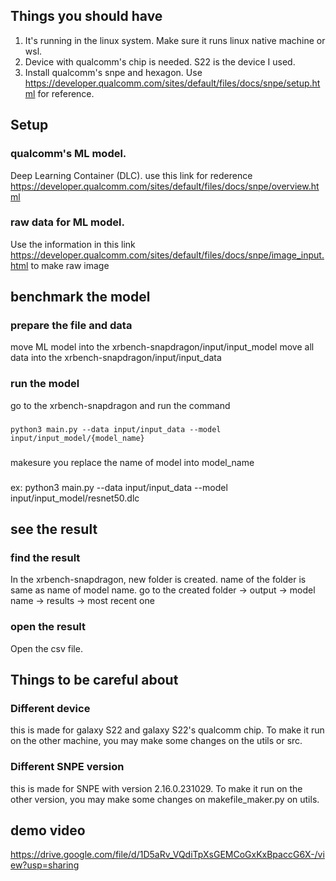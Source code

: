 ## Things you should have
1. It's running in the linux system. Make sure it runs linux native machine or wsl.
2. Device with qualcomm's chip is needed. S22 is the device I used.
3. Install qualcomm's snpe and hexagon. Use https://developer.qualcomm.com/sites/default/files/docs/snpe/setup.html for reference.

## Setup
  ### qualcomm's ML model. 
Deep Learning Container (DLC).
use this link for rederence https://developer.qualcomm.com/sites/default/files/docs/snpe/overview.html

  ### raw data for ML model.
Use the information in this link https://developer.qualcomm.com/sites/default/files/docs/snpe/image_input.html
to make raw image

## benchmark the model
  ### prepare the file and data
move ML model into the xrbench-snapdragon/input/input_model
move all data into the xrbench-snapdragon/input/input_data

  ### run the model
go to the xrbench-snapdragon and run the command 
  ###
    python3 main.py --data input/input_data --model input/input_model/{model_name}
  ###
makesure you replace the name of model into model_name
  ###
ex: python3 main.py --data input/input_data --model input/input_model/resnet50.dlc

## see the result
  ### find the result
In the xrbench-snapdragon, new folder is created. name of the folder is same as name of model name.
go to the created folder -> output -> model name -> results -> most recent one
  ### open the result
Open the csv file.

## Things to be careful about
  ### Different device
this is made for galaxy S22 and galaxy S22's qualcomm chip. To make it run on the other machine, you may make some changes on the utils or src.

  ### Different SNPE version
this is made for SNPE with version 2.16.0.231029. To make it run on the other version, you may make some changes on makefile_maker.py on utils.

## demo video
https://drive.google.com/file/d/1D5aRv_VQdiTpXsGEMCoGxKxBpaccG6X-/view?usp=sharing
  
